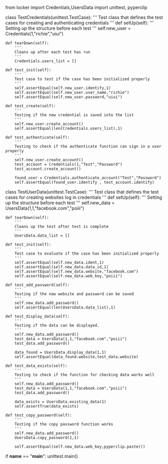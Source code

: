 from locker import Credentials,UsersData
import unittest, pyperclip

class TestCredentials(unittest.TestCase):
    '''
    Test class that defines the test cases for creating and authenticating credentials
    '''
    def setUp(self):
        '''
        Setting up the structure before each test
        '''
        self.new_user = Credentials(1,"richie","uiui")
    
    def tearDown(self):
        '''
        Cleans up after each test has run
        '''
        Credentials.users_list = []
    
    def test_init(self):
        '''
        Test case to test if the case has been initialized properly
        '''
        self.assertEqual(self.new_user.identify,1)
        self.assertEqual(self.new_user.user_name,"richie")
        self.assertEqual(self.new_user.password,"uiui")
    
    def test_create(self):
        '''
        Testing if the new credential is saved into the list
        '''
        self.new_user.create_account()
        self.assertEqual(len(Credentials.users_list),1)
    
    def test_authenticate(self):
        '''
        Testing to check if the authenticate function can sign in a user properly
        '''
        self.new_user.create_account()
        test_account = Credentials(1,"Test","Password")
        test_account.create_account()

        found_user = Credentials.authenticate_account("Test","Password")
        self.assertEqual(found_user.identify , test_account.identify)

class TestUserData(unittest.TestCase):
    '''
    Test class that defines the test cases for creating websites log in credentials
    '''
    def setUp(self):
        '''
        Setting up the structure before each test
        '''
        self.new_data = UsersData(1,1,"facebook.com","poiii")
    
    def tearDown(self):
        '''
        Cleans up the test after test is complete
        '''
        UsersData.data_list = []
    
    def test_init(self):
        '''
        Test case to evaluate if the case has been initialized properly
        '''
        self.assertEqual(self.new_data.ident,1)
        self.assertEqual(self.new_data.data_id,1)
        self.assertEqual(self.new_data.website,"facebook.com")
        self.assertEqual(self.new_data.web_key,"poiii")

    def test_add_password(self):
        '''
        Testing if the new website and password can be saved
        '''
        self.new_data.add_password()
        self.assertEqual(len(UsersData.data_list),1)

    def test_display_data(self):
        '''
        Testing if the data can be displayed.
        '''
        self.new_data.add_password()
        test_data = UsersData(1,1,"facebook.com","poiii")
        test_data.add_password()

        data_found = UsersData.display_data(1,1)
        self.assertEqual(data_found.website,test_data.website)
    
    def test_data_exists(self):
        '''
        Testing to check if the function for checking data works well
        '''
        self.new_data.add_password()
        test_data = UsersData(1,1,"facebook.com","poiii")
        test_data.add_password()

        data_exists = UsersData.existing_data(1)
        self.assertTrue(data_exists)
    
    def test_copy_password(self):
        '''
        Testing if the copy password function works
        '''
        self.new_data.add_password()
        UsersData.copy_password(1,1)

        self.assertEqual(self.new_data.web_key,pyperclip.paste())


if __name__ == "__main__":
    unittest.main()